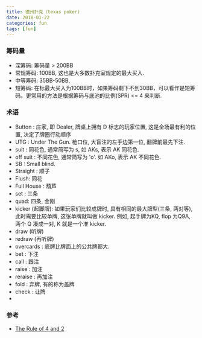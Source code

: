```yaml
---
title: 德州扑克（texas poker)
date: 2018-01-22
categories: fun
tags: [fun]
---
```


### 筹码量
- 深筹码: 筹码量 > 200BB
- 常规筹码: 100BB, 这也是大多数扑克室规定的最大买入.
- 中等筹码: 35BB-50BB,
- 短筹码: 在标最大买入为100BB时，如果筹码剩下不到30BB，可以看作是短筹码。更常用的方法是根据筹码与底池的比例(SPR) <= 4 来判断.

### 术语
- Button : 庄家, 即 Dealer, 牌桌上拥有 D 标志的玩家位置, 这是全场最有利的位置, 决定了牌圈行动顺序
- UTG : Under The Gun. 枪口位, 大盲注的左手边第一位, 翻牌前最先下注.
- suit : 同花色, 通常简写为 s, 如 AKs, 表示 AK 同花色.
- off suit : 不同花色, 通常简写为 'o'. 如 AKo, 表示 AK 不同花色.
- SB : Small blind. 
- Straight : 顺子
- Flush: 同花
- Full House : 葫芦
- set : 三条
- quad: 四条, 金刚
- kicker (起脚牌): 如果玩家们比较成牌时, 具有相同的最大牌型(三条, 两对等), 此时需要比较单牌, 这张单牌就叫做 kicker. 例如, 起手牌为KQ, flop 为Q9A, 两个 Q 凑成一对, K 就是一个准 kicker.
- draw (听牌)
- redraw (再听牌)
- overcards : 底牌比牌面上的公共牌都大.
- bet : 下注
- call : 跟注
- raise : 加注
- reraise : 再加注
- fold : 弃牌, 有的称为盖牌
- check : 让牌
-


### 参考
- [The Rule of 4 and 2](http://www.thepokerbank.com/strategy/mathematics/pot-odds/4-2/)